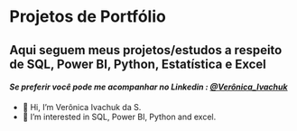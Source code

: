 # Projetos de Portfólio
## Aqui seguem meus projetos/estudos a respeito de SQL, Power BI, Python, Estatística e Excel <br />
#### *Se preferir você pode me acompanhar no Linkedin : [@Verônica_Ivachuk](https://www.linkedin.com/in/veronica-ivachuk)* <br />


- 👋 Hi, I’m Verônica Ivachuk da S.
- 👀 I’m interested in SQL, Power BI, Python and excel.
  

<!---
ivachuk1993/ivachuk1993 is a ✨ special ✨ repository because its `README.md` (this file) appears on your GitHub profile.
You can click the Preview link to take a look at your changes.
--->
